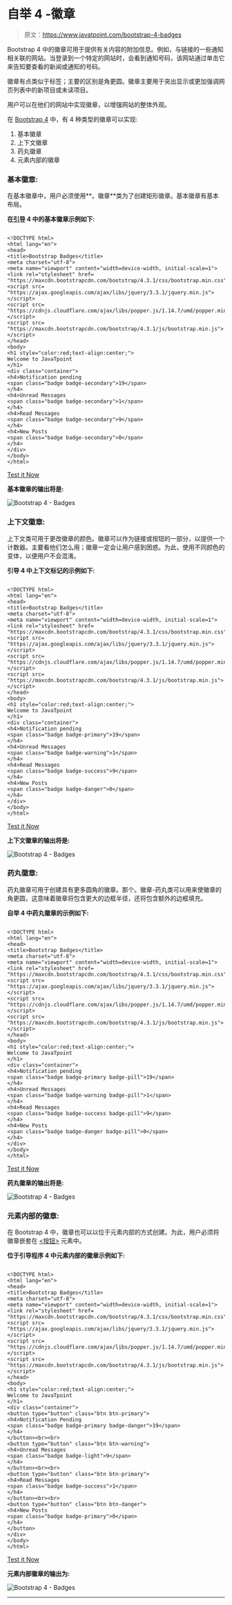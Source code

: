 # 自举 4 -徽章

> 原文：<https://www.javatpoint.com/bootstrap-4-badges>

Bootstrap 4 中的徽章可用于提供有关内容的附加信息。例如，与链接的一些通知相关联的网站。当登录到一个特定的网站时，会看到通知号码，该网站通过单击它来告知要查看的新闻或通知的号码。

徽章有点类似于标签；主要的区别是角更圆。徽章主要用于突出显示或更加强调网页列表中的新项目或未读项目。

用户可以在他们的网站中实现徽章，以增强网站的整体外观。

在 [Bootstrap 4](bootstrap-4) 中，有 4 种类型的徽章可以实现:

1.  基本徽章
2.  上下文徽章
3.  药丸徽章
4.  元素内部的徽章

### 基本徽章:

在基本徽章中，用户必须使用**。徽章**类为了创建矩形徽章。基本徽章有基本布局。

**在[引导](https://www.javatpoint.com/bootstrap-tutorial) 4 中的基本徽章示例如下:**

```

<!DOCTYPE html> 
<html lang="en"> 
<head> 
<title>Bootstrap Badges</title> 
<meta charset="utf-8"> 
<meta name="viewport" content="width=device-width, initial-scale=1"> 
<link rel="stylesheet" href= 
"https://maxcdn.bootstrapcdn.com/bootstrap/4.3.1/css/bootstrap.min.css"> 	
<script src= 
"https://ajax.googleapis.com/ajax/libs/jquery/3.3.1/jquery.min.js"> 
</script> 
<script src= 
"https://cdnjs.cloudflare.com/ajax/libs/popper.js/1.14.7/umd/popper.min.js"> 
</script> 
<script src= 
"https://maxcdn.bootstrapcdn.com/bootstrap/4.3.1/js/bootstrap.min.js"> 
</script> 
</head> 
<body> 
<h1 style="color:red;text-align:center;"> 
Welcome to JavaTpoint
</h1> 
<div class="container"> 
<h4>Notification pending
<span class="badge badge-secondary">19</span> 
</h4> 	
<h4>Unread Messages
<span class="badge badge-secondary">1</span> 
</h4> 	
<h4>Read Messages 
<span class="badge badge-secondary">9</span> 
</h4> 
<h4>New Posts
<span class="badge badge-secondary">0</span> 
</h4> 
</div> 
</body> 
</html>

```

[Test it Now](https://www.javatpoint.com/oprweb/test.jsp?filename=bootstrap-4-badges1)

**基本徽章的输出将是:**

![Bootstrap 4 - Badges](img/be87ec6e3ce33299b5e502ceef09fda1.png)

### 上下文徽章:

上下文类可用于更改徽章的颜色。徽章可以作为链接或按钮的一部分，以提供一个计数器。主要看他们怎么用；徽章一定会让用户感到困惑。为此，使用不同颜色的变体，以便用户不会混淆。

**引导 4 中上下文标记的示例如下:**

```

<!DOCTYPE html> 
<html lang="en"> 
<head> 
<title>Bootstrap Badges</title> 	
<meta charset="utf-8"> 
<meta name="viewport" content="width=device-width, initial-scale=1"> 
<link rel="stylesheet" href= 
"https://maxcdn.bootstrapcdn.com/bootstrap/4.3.1/css/bootstrap.min.css"> 	
<script src= 
"https://ajax.googleapis.com/ajax/libs/jquery/3.3.1/jquery.min.js"> 
</script> 
<script src= 
"https://cdnjs.cloudflare.com/ajax/libs/popper.js/1.14.7/umd/popper.min.js"> 
</script> 
<script src= 
"https://maxcdn.bootstrapcdn.com/bootstrap/4.3.1/js/bootstrap.min.js"> 
</script> 
</head> 
<body> 
<h1 style="color:red;text-align:center;"> 
Welcome to JavaTpoint
</h1> 		
<div class="container"> 
<h4>Notification pending
<span class="badge badge-primary">19</span> 
</h4> 		
<h4>Unread Messages
<span class="badge badge-warning">1</span> 
</h4> 		
<h4>Read Messages 
<span class="badge badge-success">9</span> 
</h4> 
<h4>New Posts 
<span class="badge badge-danger">0</span> 
</h4> 
</div> 
</body> 
</html>

```

[Test it Now](https://www.javatpoint.com/oprweb/test.jsp?filename=bootstrap-4-badges2)

**上下文徽章的输出将是:**

![Bootstrap 4 - Badges](img/57f23173a9b7e0db6ba490acd4acdba2.png)

### 药丸徽章:

药丸徽章可用于创建具有更多圆角的徽章。那个。徽章-药丸类可以用来使徽章的角更圆，这意味着徽章将包含更大的边框半径，还将包含额外的边框填充。

**自举 4 中药丸徽章的示例如下:**

```

<!DOCTYPE html> 
<html lang="en"> 
<head> 
<title>Bootstrap Badges</title> 
<meta charset="utf-8"> 
<meta name="viewport" content="width=device-width, initial-scale=1"> 
<link rel="stylesheet" href= 
"https://maxcdn.bootstrapcdn.com/bootstrap/4.3.1/css/bootstrap.min.css"> 	
<script src= 
"https://ajax.googleapis.com/ajax/libs/jquery/3.3.1/jquery.min.js"> 
</script> 	
<script src= 
"https://cdnjs.cloudflare.com/ajax/libs/popper.js/1.14.7/umd/popper.min.js"> 
</script> 	
<script src= 
"https://maxcdn.bootstrapcdn.com/bootstrap/4.3.1/js/bootstrap.min.js"> 
</script> 
</head> 
<body> 
<h1 style="color:red;text-align:center;"> 
Welcome to JavaTpoint
</h1> 		
<div class="container"> 
<h4>Notification pending 
<span class="badge badge-primary badge-pill">19</span> 
</h4> 
<h4>Unread Messages
<span class="badge badge-warning badge-pill">1</span> 
</h4> 
<h4>Read Messages 
<span class="badge badge-success badge-pill">9</span> 
</h4> 
<h4>New Posts 
<span class="badge badge-danger badge-pill">0</span> 
</h4> 
</div> 
</body> 
</html>

```

[Test it Now](https://www.javatpoint.com/oprweb/test.jsp?filename=bootstrap-4-badges3)

**药丸徽章的输出将是:**

![Bootstrap 4 - Badges](img/90183290ef19de39d02b7bcf759be742.png)

### 元素内部的徽章:

在 Bootstrap 4 中，徽章也可以以位于元素内部的方式创建。为此，用户必须将徽章嵌套在 [<按钮>](https://www.javatpoint.com/html-button-tag) 元素中。

**位于引导程序 4 中元素内部的徽章示例如下:**

```

<!DOCTYPE html> 
<html lang="en"> 
<head> 
<title>Bootstrap Badges</title> 
<meta charset="utf-8"> 
<meta name="viewport" content="width=device-width, initial-scale=1"> 
<link rel="stylesheet" href= 
"https://maxcdn.bootstrapcdn.com/bootstrap/4.3.1/css/bootstrap.min.css"> 	
<script src= 
"https://ajax.googleapis.com/ajax/libs/jquery/3.3.1/jquery.min.js"> 
</script> 	
<script src= 
"https://cdnjs.cloudflare.com/ajax/libs/popper.js/1.14.7/umd/popper.min.js"> 
</script> 
<script src= 
"https://maxcdn.bootstrapcdn.com/bootstrap/4.3.1/js/bootstrap.min.js"> 
</script> 
</head> 
<body> 
<h1 style="color:red;text-align:center;"> 
Welcome to JavaTpoint
</h1> 	
<div class="container"> 
<button type="button" class="btn btn-primary"> 
<h4>Notification Pending
<span class="badge badge-primary badge-danger">19</span> 
</h4> 
</button><br><br> 		
<button type="button" class="btn btn-warning"> 
<h4>Unread Messages
<span class="badge badge-light">9</span> 
</h4> 
</button><br><br> 		
<button type="button" class="btn btn-primary"> 
<h4>Read Messages 
<span class="badge badge-success">1</span> 
</h4> 
</button><br><br> 	
<button type="button" class="btn btn-danger"> 
<h4>New Posts
<span class="badge badge-primary">0</span> 
</h4> 
</button> 
</div> 
</body> 
</html>

```

[Test it Now](https://www.javatpoint.com/oprweb/test.jsp?filename=bootstrap-4-badges4)

**元素内部徽章的输出为:**

![Bootstrap 4 - Badges](img/31405b1ee491a7f00da7ddc232ebd34b.png)

* * *